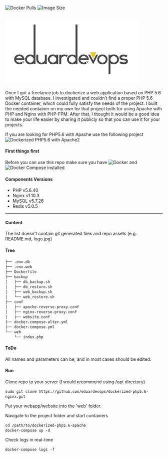 <img alt="Docker Pulls" src="https://img.shields.io/docker/pulls/eduardevops/php5.6-fpm" style="max-width:100%;"> <img alt="Image Size" src="https://img.shields.io/microbadger/image-size/eduardevops/php5.6-fpm/latest" style="max-width:100%;">


![Logo](./assets/logo.jpg)
------

Once I got a freelance job to dockerize a web application based on PHP 5.6 with MySQL database. I investigated and couldn’t find a proper PHP 5.6 Docker container, which could fully satisfy the needs of the project. I built the needed container on my own for that project both for using Apache with PHP and Nginx with PHP-FPM. After that, I thought it would be a good idea to make your life easier by sharing it publicly so that you can use it for your projects.

If you are looking for  PHP5.6 with Apache use the following project <br>
![Dockerized PHP5.6 with Apache2](https://github.com/eduardevops/dockerized-php5.6-apache)


#### First things first
Before you can use this repo make sure you have ![Docker](https://www.docker.com/) and ![Docker Compose](https://docs.docker.com/compose/install/) installed


#### Components Versions
*	PHP v5.6.40
*	Nginx v1.10.3
*	MySQL v5.7.26
*	Redis v5.0.5
------
#### Content
The list doesn't contain git generated files and repo assets (e.g. README.md, logo.jpg)

#### Tree

```less
├── .env.db
├── .env.web
├── Dockerfile
├── backup
│   ├── db_backup.sh
│   ├── db_restore.sh
│   ├── web_backup.sh
│   └── web_restore.sh
├── conf
│   ├── apache-reverse-proxy.conf
│   ├── nginx-reverse-proxy.conf
|   ├── website.conf
├── docker-compose-alter.yml
├── docker-compose.yml
└── web
    └── index.php
```

#### ToDo
All names and parameters can be, and in most cases should be edited.

#### Run
Clone repo to your server (I would recommend using /opt directory)
```less
sudo git clone https://github.com/eduardevops/dockerized-php5.6-nginx.git
```
Put your webapp/website into the 'web' folder.

Navigate to the project folder and start containers
```less
cd /path/to/dockerized-php5.6-apache
docker-compose up -d
```

Check logs in real-time
```less
docker-compose logs -f
```
